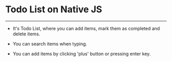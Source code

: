 # Todo List on Native JS
---

* It's Todo List, where you can add items, mark them as completed and delete items.

* You can search items when typing.

* You can add items by clicking 'plus' button or pressing enter key.
